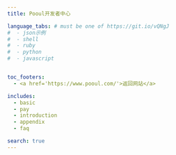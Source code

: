 ```yaml
---
title: Pooul开发者中心

language_tabs: # must be one of https://git.io/vQNgJ
#  - json示例
#  - shell
#  - ruby
#  - python
#  - javascript


toc_footers:
  - <a href='https://www.pooul.com/'>返回网站</a>

includes:
  - basic
  - pay
  - introduction
  - appendix
  - faq

search: true
---
```











